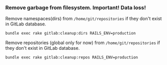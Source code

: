 ### Remove garbage from filesystem. Important! Data loss!

Remove namespaces(dirs) from `/home/git/repositories` if they don't exist in GitLab database.

```
bundle exec rake gitlab:cleanup:dirs RAILS_ENV=production
```

Remove repositories (global only for now) from `/home/git/repositories` if they don't exist in GitLab database.

```
bundle exec rake gitlab:cleanup:repos RAILS_ENV=production
```

